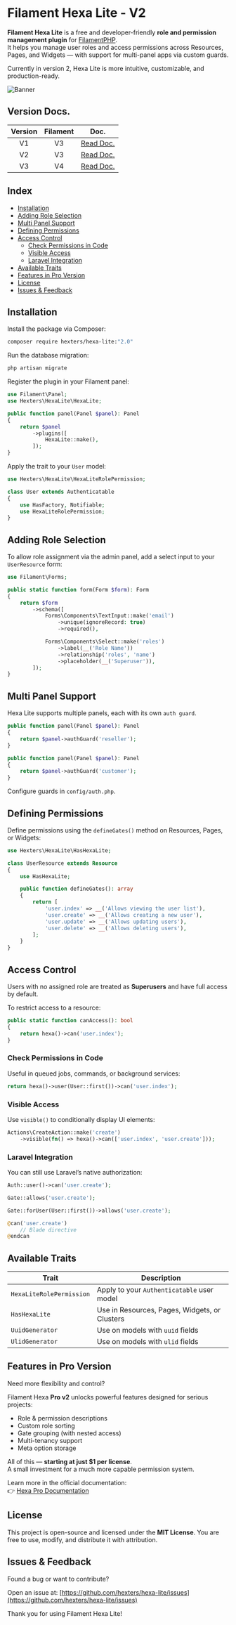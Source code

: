 # Filament Hexa Lite - V2

**Filament Hexa Lite** is a free and developer-friendly **role and permission management plugin** for [FilamentPHP](https://filamentphp.com/).  
It helps you manage user roles and access permissions across Resources, Pages, and Widgets — with support for multi-panel apps via custom guards.

Currently in version 2, Hexa Lite is more intuitive, customizable, and production-ready.

![Banner](https://github.com/hexters/assets/blob/main/hexa/v2/banner.png?raw=true)

## Version Docs.

|Version|Filament|Doc.|
|:-:|:-:|-|
|V1|V3|[Read Doc.](https://github.com/hexters/hexa-lite/blob/main/docs/README.V1.md)|
|V2|V3|[Read Doc.](https://github.com/hexters/hexa-lite/blob/main/docs/README.V2.md)|
|V3|V4|[Read Doc.](https://github.com/hexters/hexa-lite/blob/main/README.md)|

## Index

- [Installation](#installation)
- [Adding Role Selection](#adding-role-selection)
- [Multi Panel Support](#multi-panel-support)
- [Defining Permissions](#defining-permissions)
- [Access Control](#access-control)
  - [Check Permissions in Code](#check-permissions-in-code)
  - [Visible Access](#visible-access)
  - [Laravel Integration](#laravel-integration)
- [Available Traits](#available-traits)
- [Features in Pro Version](#features-in-pro-version)
- [License](#license)
- [Issues & Feedback](#issues--feedback)


## Installation

Install the package via Composer:

```bash
composer require hexters/hexa-lite:"2.0"
````

Run the database migration:

```bash
php artisan migrate
```

Register the plugin in your Filament panel:

```php
use Filament\Panel;
use Hexters\HexaLite\HexaLite;

public function panel(Panel $panel): Panel
{
    return $panel
        ->plugins([
            HexaLite::make(),
        ]);
}
```

Apply the trait to your `User` model:

```php
use Hexters\HexaLite\HexaLiteRolePermission;

class User extends Authenticatable
{
    use HasFactory, Notifiable;
    use HexaLiteRolePermission;
}
```


## Adding Role Selection

To allow role assignment via the admin panel, add a select input to your `UserResource` form:

```php
use Filament\Forms;

public static function form(Form $form): Form
{
    return $form
        ->schema([
            Forms\Components\TextInput::make('email')
                ->unique(ignoreRecord: true)
                ->required(),

            Forms\Components\Select::make('roles')
                ->label(__('Role Name'))
                ->relationship('roles', 'name')
                ->placeholder(__('Superuser')),
        ]);
}
```


## Multi Panel Support

Hexa Lite supports multiple panels, each with its own `auth guard`.

```php
public function panel(Panel $panel): Panel
{
    return $panel->authGuard('reseller');
}
```

```php
public function panel(Panel $panel): Panel
{
    return $panel->authGuard('customer');
}
```

Configure guards in `config/auth.php`.


## Defining Permissions

Define permissions using the `defineGates()` method on Resources, Pages, or Widgets:

```php
use Hexters\HexaLite\HasHexaLite;

class UserResource extends Resource
{
    use HasHexaLite;

    public function defineGates(): array
    {
        return [
            'user.index' => __('Allows viewing the user list'),
            'user.create' => __('Allows creating a new user'),
            'user.update' => __('Allows updating users'),
            'user.delete' => __('Allows deleting users'),
        ];
    }
}
```


## Access Control

Users with no assigned role are treated as **Superusers** and have full access by default.

To restrict access to a resource:

```php
public static function canAccess(): bool
{
    return hexa()->can('user.index');
}
```


### Check Permissions in Code

Useful in queued jobs, commands, or background services:

```php
return hexa()->user(User::first())->can('user.index');
```


### Visible Access

Use `visible()` to conditionally display UI elements:

```php
Actions\CreateAction::make('create')
    ->visible(fn() => hexa()->can(['user.index', 'user.create']));
```


### Laravel Integration

You can still use Laravel’s native authorization:

```php
Auth::user()->can('user.create');

Gate::allows('user.create');

Gate::forUser(User::first())->allows('user.create');

@can('user.create')
    // Blade directive
@endcan
```


## Available Traits

| Trait                    | Description                                   |
| ------------------------ | --------------------------------------------- |
| `HexaLiteRolePermission` | Apply to your `Authenticatable` user model    |
| `HasHexaLite`            | Use in Resources, Pages, Widgets, or Clusters |
| `UuidGenerator`          | Use on models with `uuid` fields              |
| `UlidGenerator`          | Use on models with `ulid` fields              |


## Features in Pro Version

Need more flexibility and control?

Filament Hexa **Pro v2** unlocks powerful features designed for serious projects:

* Role & permission descriptions
* Custom role sorting
* Gate grouping (with nested access)
* Multi-tenancy support
* Meta option storage

All of this — **starting at just $1 per license**.  
A small investment for a much more capable permission system.

Learn more in the official documentation:  
👉 [Hexa Pro Documentation](https://github.com/hexters/hexa-docs)


## License

This project is open-source and licensed under the **MIT License**.
You are free to use, modify, and distribute it with attribution.


## Issues & Feedback

Found a bug or want to contribute?

Open an issue at:
[https://github.com/hexters/hexa-lite/issues](https://github.com/hexters/hexa-lite/issues)

Thank you for using Filament Hexa Lite!

